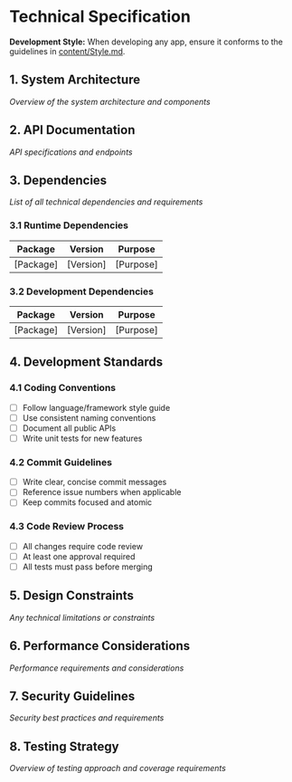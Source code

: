 # Technical Specification

**Development Style:** When developing any app, ensure it conforms to the guidelines in [content/Style.md](../../content/Style.md).

## 1. System Architecture
*Overview of the system architecture and components*

## 2. API Documentation
*API specifications and endpoints*

## 3. Dependencies
*List of all technical dependencies and requirements*

### 3.1 Runtime Dependencies
| Package | Version | Purpose |
|---------|---------|---------|
| [Package] | [Version] | [Purpose] |

### 3.2 Development Dependencies
| Package | Version | Purpose |
|---------|---------|---------|
| [Package] | [Version] | [Purpose] |

## 4. Development Standards

### 4.1 Coding Conventions
- [ ] Follow language/framework style guide
- [ ] Use consistent naming conventions
- [ ] Document all public APIs
- [ ] Write unit tests for new features

### 4.2 Commit Guidelines
- [ ] Write clear, concise commit messages
- [ ] Reference issue numbers when applicable
- [ ] Keep commits focused and atomic

### 4.3 Code Review Process
- [ ] All changes require code review
- [ ] At least one approval required
- [ ] All tests must pass before merging

## 5. Design Constraints
*Any technical limitations or constraints*

## 6. Performance Considerations
*Performance requirements and considerations*

## 7. Security Guidelines
*Security best practices and requirements*

## 8. Testing Strategy
*Overview of testing approach and coverage requirements*
